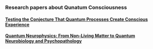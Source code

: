 ### Research papers about Qunatum Consciousness

#### [Testing the Conjecture That Quantum Processes Create Conscious Experience](https://www.mdpi.com/1099-4300/26/6/460)
#### [Quantum Neurophysics: From Non-Living Matter to Quantum Neurobiology and Psychopathology](https://www.researchgate.net/publication/312045661_Quantum_Neurophysics_From_Non-Living_Matter_to_Quantum_Neurobiology_and_Psychopathology)

